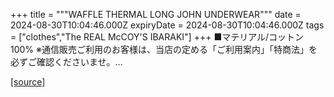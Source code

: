 +++
title = """WAFFLE THERMAL LONG JOHN UNDERWEAR"""
date = 2024-08-30T10:04:46.000Z
expiryDate = 2024-08-30T10:04:46.000Z
tags = ["clothes","The REAL McCOY'S IBARAKI"]
+++
■マテリアル/コットン100% ※通信販売ご利用のお客様は、当店の定める「ご利用案内」「特商法」を必ずご確認くださいませ。...

[[source]](https://the-realmccoys.ocnk.net/product/937)
